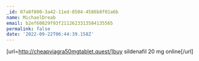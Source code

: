 ```yaml
---
_id: 07a8f800-3a42-11ed-8504-4586b8f01a6b
name: MichaelDreab
email: b2ef60829f93f2112623313584135565
permalink: false
date: '2022-09-22T06:44:39.158Z'
---
```

[url=http://cheapviagra50mgtablet.quest/]buy sildenafil 20 mg online[/url]
